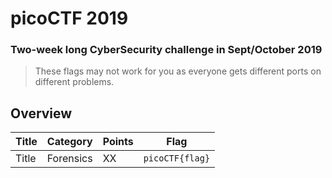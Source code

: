 # picoCTF 2019

### Two-week long CyberSecurity challenge in Sept/October 2019

> These flags may not work for you as everyone gets different ports on different problems.

## Overview

Title                        | Category         | Points | Flag
---------------------------- | ---------------- | ------ | ---------------------------------
Title                        | Forensics        | XX     | `picoCTF{flag}`
